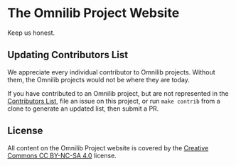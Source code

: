 # The Omnilib Project Website

Keep us honest.

## Updating Contributors List

We appreciate every individual contributor to Omnilib projects.
Without them, the Omnilib projects would not be where they are today.

If you have contributed to an Omnilib project, but are not represented in the
[Contributors List](https://omnilib.dev/people.html#contributors), file an issue
on this project, or run `make contrib` from a clone to generate an updated list,
then submit a PR.

## License

All content on the Omnilib Project website is covered by the
[Creative Commons CC BY-NC-SA 4.0][cc] license.

[cc]: https://creativecommons.org/licenses/by-nc-sa/4.0/